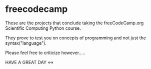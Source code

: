 # freecodecamp

These are the projects that conclude taking the freeCodeCamp.org Scientific Computing Python course.

They prove to test you on concepts of programming and not just the syntax("language").

Please feel free to criticize however.....

HAVE A GREAT DAY <->
